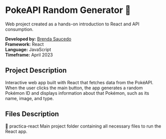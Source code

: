 # PokeAPI Random Generator 🐣

Web project created as a hands-on introduction to React and API consumption.

**Developed by:** [Brenda Saucedo](https://github.com/Bren12) <br>
**Framework:** React <br>
**Language:** JavaScript <br>
**Timeframe:** April 2023

## Project Description

Interactive web app built with React that fetches data from the PokéAPI. When the user clicks the main button, the app generates a random Pokémon ID and displays information about that Pokémon, such as its name, image, and type.

## Files Description

📁 practica-react
Main project folder containing all necessary files to run the React app.
